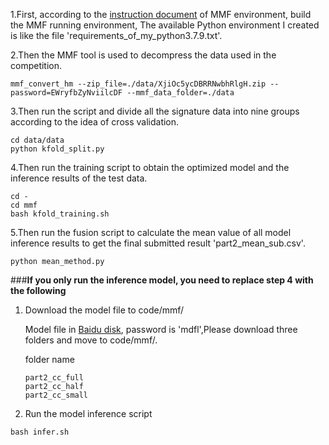 1.First, according to the [instruction document](https://mmf.sh/docs/getting_started/installation/) of MMF environment, build the MMF running environment, The available Python environment I created is like the file 'requirements_of_my_python3.7.9.txt'.

2.Then the MMF tool is used to decompress the data used in the competition.

```
mmf_convert_hm --zip_file=./data/XjiOc5ycDBRRNwbhRlgH.zip --password=EWryfbZyNviilcDF --mmf_data_folder=./data
```

3.Then run the script and divide all the signature data into nine groups according to the idea of cross validation.

```
cd data/data
python kfold_split.py
```

4.Then run the training script to obtain the optimized model and the inference results of the test data.

```
cd -
cd mmf
bash kfold_training.sh
```

5.Then run the fusion script to calculate the mean value of all model inference results to get the final submitted result 'part2_mean_sub.csv'.

```
python mean_method.py
```

###**If you only run the inference model, you need to replace step 4 with the following**

1. Download the model file to code/mmf/

    Model file in [Baidu disk](https://pan.baidu.com/s/1dTHwZLLodKvB7dnlCfJQqQ), password is 'mdfl',Please download three folders and move to code/mmf/.
    
    folder name
    
    ```
    part2_cc_full
    part2_cc_half
    part2_cc_small
   ```

2. Run the model inference script

```
bash infer.sh
```